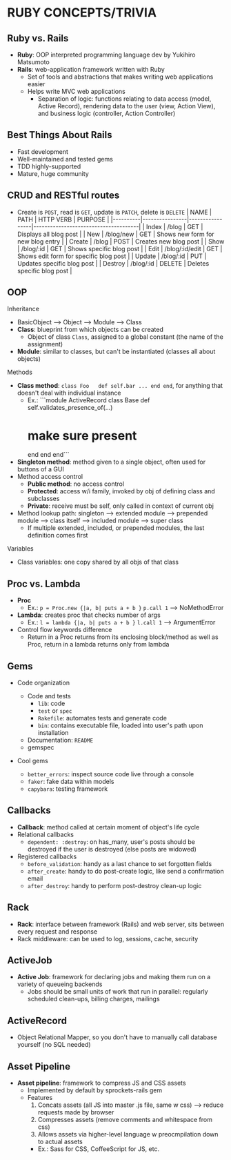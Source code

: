 # RUBY CONCEPTS/TRIVIA


## Ruby vs. Rails
- **Ruby**: OOP interpreted programming language dev by Yukihiro Matsumoto
- **Rails**: web-application framework written with Ruby
  - Set of tools and abstractions that makes writing web applications easier
  - Helps write MVC web applications
    - Separation of logic: functions relating to data access (model, Active Record), rendering data to the user (view, Action View), and business logic (controller, Action Controller)

## Best Things About Rails
- Fast development
- Well-maintained and tested gems
- TDD highly-supported
- Mature, huge community

## CRUD and RESTful routes
- Create is ```POST```, read is ```GET```, update is ```PATCH```, delete is ```DELETE```
|   NAME   |     PATH       |   HTTP VERB     |            PURPOSE                   |
|----------|----------------|-----------------|--------------------------------------|
| Index    | /blog          |      GET        | Displays all blog post               |
| New      | /blog/new      |      GET        | Shows new form for new blog entry    |
| Create   | /blog          |      POST       | Creates new blog post              |
| Show     | /blog/:id      |      GET        | Shows specific blog post        |
| Edit     | /blog/:id/edit |      GET        | Shows edit form for specific blog post    |
| Update   | /blog/:id      |      PUT        | Updates specific blog post       |
| Destroy  | /blog/:id      |      DELETE     | Deletes specific blog post       |

## OOP
Inheritance
- BasicObject --> Object --> Module --> Class
- **Class**: blueprint from which objects can be created
  - Object of class ```Class```, assigned to a global constant (the name of the assignment)
- **Module**: similar to classes, but can't be instantiated (classes all about objects)

Methods
- **Class method**: ```class Foo   def self.bar ... end end```, for anything that doesn't deal with individual instance
  - Ex.: ```module ActiveRecord
  class Base
    def self.validates_presence_of(...)
      # make sure present
    end
  end
end```
- **Singleton method**: method given to a single object, often used for buttons of a GUI
- Method access control
  - **Public method**: no access control
  - **Protected**: access w/i family, invoked by obj of defining class and subclasses
  - **Private**: receive must be self, only called in context of current obj
- Method lookup path: singleton --> extended module --> prepended module --> class itself --> included module --> super class
  - If multiple extended, included, or prepended modules, the last definition comes first

Variables
- Class variables: one copy shared by all objs of that class

## Proc vs. Lambda
- **Proc**
  - Ex.: ```p = Proc.new {|a, b| puts a + b }``` ```p.call 1``` --> NoMethodError
- **Lambda**: creates proc that checks number of args
  - Ex.: ```l = lambda {|a, b| puts a + b }``` ```l.call 1``` --> ArgumentError
- Control flow keywords difference
  - Return in a Proc returns from its enclosing block/method as well as Proc, return in a lambda returns only from lambda

## Gems
- Code organization
  - Code and tests
    - ```lib```: code
    - ```test``` or ```spec```
    - ```Rakefile```: automates tests and generate code
    - ```bin```: contains executable file, loaded into user's path upon installation
  - Documentation: ```README```
  - gemspec

- Cool gems
  - ```better_errors```: inspect source code live through a console
  - ```faker```: fake data within models
  - ```capybara```: testing framework


## Callbacks
- **Callback**: method called at certain moment of object's life cycle
- Relational callbacks
  - ```dependent: :destroy```: on has_many, user's posts should be destroyed if the user is destroyed (else posts are widowed)
- Registered callbacks
  - ```before_validation```: handy as a last chance to set forgotten fields
  - ```after_create```: handy to do post-create logic, like send a confirmation email
  - ```after_destroy```: handy to perform post-destroy clean-up logic

## Rack
- **Rack**: interface between framework (Rails) and web server, sits between every request and response
- Rack middleware: can be used to log, sessions, cache, security

## ActiveJob
- **Active Job**: framework for declaring jobs and making them run on a variety of queueing backends
  - Jobs should be small units of work that run in parallel: regularly scheduled clean-ups, billing charges, mailings

## ActiveRecord
- Object Relational Mapper, so you don't have to manually call database yourself (no SQL needed)

## Asset Pipeline
- **Asset pipeline**: framework to compress JS and CSS assets
  - Implemented by default by sprockets-rails gem
  - Features
    1. Concats assets (all JS into master .js file, same w css) --> reduce requests made by browser
    2. Compresses assets (remove comments and whitespace from css)
    3. Allows assets via higher-level language w preocmpilation down to actual assets
      - Ex.: Sass for CSS, CoffeeScript for JS, etc.
